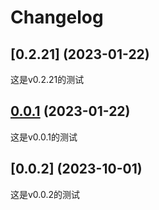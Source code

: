 # Changelog



## [0.2.21] (2023-01-22)
这是v0.2.21的测试

## [0.0.1] (2023-01-22)
这是v0.0.1的测试

## [0.0.2] (2023-10-01)
这是v0.0.2的测试

[0.0.1]: https://github.com/soft-cute/test/releases/tag/v0.0.1